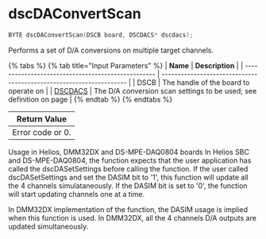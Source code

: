 # dscDAConvertScan

```c
BYTE dscDAConvertScan(DSCB board, DSCDACS* dscdacs);
```

Performs a set of D/A conversions on multiple target channels.

{% tabs %}
{% tab title="Input Parameters" %}
| **Name**                                           | **Description**                                                     |
| -------------------------------------------------- | ------------------------------------------------------------------- |
| DSCB                                               | The handle of the board to operate on                               |
| [DSCDACS](../15.-structure-definitions/dscdacs.md) | The D/A conversion scan settings to be used; see definition on page |
{% endtab %}
{% endtabs %}

| Return Value     |
| ---------------- |
| Error code or 0. |

Usage in Helios, DMM32DX and DS-MPE-DAQ0804 boards In Helios SBC and DS-MPE-DAQ0804, the function expects that the user application has called the dscDASetSettings before calling the function. If the user called dscDASetSettings and set the DASIM bit to '1', this function will update all the 4 channels simulataneously. If the DASIM bit is set to '0', the function will start updating channels one at a time.

In DMM32DX implementation of the function, the DASIM usage is implied when this function is used. In DMM32DX, all the 4 channels D/A outputs are updated simultaneously.
